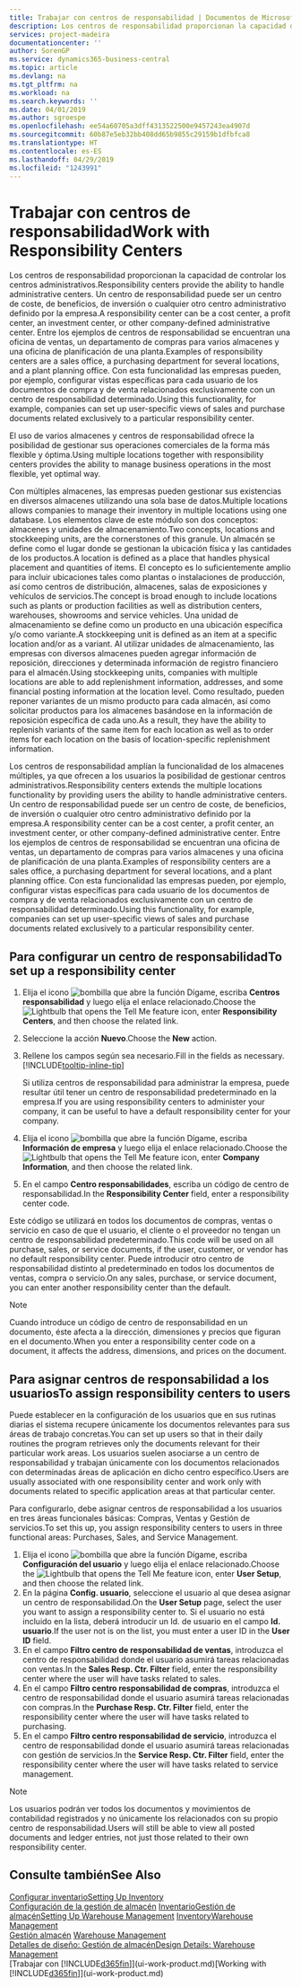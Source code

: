 ```yaml
---
title: Trabajar con centros de responsabilidad | Documentos de Microsoft
description: Los centros de responsabilidad proporcionan la capacidad de controlar los centros administrativos. Un centro de responsabilidad puede ser un centro de coste, de beneficios, de inversión o cualquier otro centro administrativo definido por la empresa.
services: project-madeira
documentationcenter: ''
author: SorenGP
ms.service: dynamics365-business-central
ms.topic: article
ms.devlang: na
ms.tgt_pltfrm: na
ms.workload: na
ms.search.keywords: ''
ms.date: 04/01/2019
ms.author: sgroespe
ms.openlocfilehash: ee54a60705a3dff4313522500e9457243ea4907d
ms.sourcegitcommit: 60b87e5eb32bb408dd65b9855c29159b1dfbfca8
ms.translationtype: HT
ms.contentlocale: es-ES
ms.lasthandoff: 04/29/2019
ms.locfileid: "1243991"
---
```

# <a name="work-with-responsibility-centers"></a><span data-ttu-id="70157-104">Trabajar con centros de responsabilidad</span><span class="sxs-lookup"><span data-stu-id="70157-104">Work with Responsibility Centers</span></span>
<span data-ttu-id="70157-105">Los centros de responsabilidad proporcionan la capacidad de controlar los centros administrativos.</span><span class="sxs-lookup"><span data-stu-id="70157-105">Responsibility centers provide the ability to handle administrative centers.</span></span> <span data-ttu-id="70157-106">Un centro de responsabilidad puede ser un centro de coste, de beneficios, de inversión o cualquier otro centro administrativo definido por la empresa.</span><span class="sxs-lookup"><span data-stu-id="70157-106">A responsibility center can be a cost center, a profit center, an investment center, or other company-defined administrative center.</span></span> <span data-ttu-id="70157-107">Entre los ejemplos de centros de responsabilidad se encuentran una oficina de ventas, un departamento de compras para varios almacenes y una oficina de planificación de una planta.</span><span class="sxs-lookup"><span data-stu-id="70157-107">Examples of responsibility centers are a sales office, a purchasing department for several locations, and a plant planning office.</span></span> <span data-ttu-id="70157-108">Con esta funcionalidad las empresas pueden, por ejemplo, configurar vistas específicas para cada usuario de los documentos de compra y de venta relacionados exclusivamente con un centro de responsabilidad determinado.</span><span class="sxs-lookup"><span data-stu-id="70157-108">Using this functionality, for example, companies can set up user-specific views of sales and purchase documents related exclusively to a particular responsibility center.</span></span>  

<span data-ttu-id="70157-109">El uso de varios almacenes y centros de responsabilidad ofrece la posibilidad de gestionar sus operaciones comerciales de la forma más flexible y óptima.</span><span class="sxs-lookup"><span data-stu-id="70157-109">Using multiple locations together with responsibility centers provides the ability to manage business operations in the most flexible, yet optimal way.</span></span>

<span data-ttu-id="70157-110">Con múltiples almacenes, las empresas pueden gestionar sus existencias en diversos almacenes utilizando una sola base de datos.</span><span class="sxs-lookup"><span data-stu-id="70157-110">Multiple locations allows companies to manage their inventory in multiple locations using one database.</span></span> <span data-ttu-id="70157-111">Los elementos clave de este módulo son dos conceptos: almacenes y unidades de almacenamiento.</span><span class="sxs-lookup"><span data-stu-id="70157-111">Two concepts, locations and stockkeeping units, are the cornerstones of this granule.</span></span> <span data-ttu-id="70157-112">Un almacén se define como el lugar donde se gestionan la ubicación física y las cantidades de los productos.</span><span class="sxs-lookup"><span data-stu-id="70157-112">A location is defined as a place that handles physical placement and quantities of items.</span></span> <span data-ttu-id="70157-113">El concepto es lo suficientemente amplio para incluir ubicaciones tales como plantas o instalaciones de producción, así como centros de distribución, almacenes, salas de exposiciones y vehículos de servicios.</span><span class="sxs-lookup"><span data-stu-id="70157-113">The concept is broad enough to include locations such as plants or production facilities as well as distribution centers, warehouses, showrooms and service vehicles.</span></span> <span data-ttu-id="70157-114">Una unidad de almacenamiento se define como un producto en una ubicación específica y/o como variante.</span><span class="sxs-lookup"><span data-stu-id="70157-114">A stockkeeping unit is defined as an item at a specific location and/or as a variant.</span></span> <span data-ttu-id="70157-115">Al utilizar unidades de almacenamiento, las empresas con diversos almacenes pueden agregar información de reposición, direcciones y determinada información de registro financiero para el almacén.</span><span class="sxs-lookup"><span data-stu-id="70157-115">Using stockkeeping units, companies with multiple locations are able to add replenishment information, addresses, and some financial posting information at the location level.</span></span> <span data-ttu-id="70157-116">Como resultado, pueden reponer variantes de un mismo producto para cada almacén, así como solicitar productos para los almacenes basándose en la información de reposición específica de cada uno.</span><span class="sxs-lookup"><span data-stu-id="70157-116">As a result, they have the ability to replenish variants of the same item for each location as well as to order items for each location on the basis of location-specific replenishment information.</span></span>  

<span data-ttu-id="70157-117">Los centros de responsabilidad amplían la funcionalidad de los almacenes múltiples, ya que ofrecen a los usuarios la posibilidad de gestionar centros administrativos.</span><span class="sxs-lookup"><span data-stu-id="70157-117">Responsibility centers extends the multiple locations functionality by providing users the ability to handle administrative centers.</span></span> <span data-ttu-id="70157-118">Un centro de responsabilidad puede ser un centro de coste, de beneficios, de inversión o cualquier otro centro administrativo definido por la empresa.</span><span class="sxs-lookup"><span data-stu-id="70157-118">A responsibility center can be a cost center, a profit center, an investment center, or other company-defined administrative center.</span></span> <span data-ttu-id="70157-119">Entre los ejemplos de centros de responsabilidad se encuentran una oficina de ventas, un departamento de compras para varios almacenes y una oficina de planificación de una planta.</span><span class="sxs-lookup"><span data-stu-id="70157-119">Examples of responsibility centers are a sales office, a purchasing department for several locations, and a plant planning office.</span></span> <span data-ttu-id="70157-120">Con esta funcionalidad las empresas pueden, por ejemplo, configurar vistas específicas para cada usuario de los documentos de compra y de venta relacionados exclusivamente con un centro de responsabilidad determinado.</span><span class="sxs-lookup"><span data-stu-id="70157-120">Using this functionality, for example, companies can set up user-specific views of sales and purchase documents related exclusively to a particular responsibility center.</span></span>

## <a name="to-set-up-a-responsibility-center"></a><span data-ttu-id="70157-121">Para configurar un centro de responsabilidad</span><span class="sxs-lookup"><span data-stu-id="70157-121">To set up a responsibility center</span></span>  
1.  <span data-ttu-id="70157-122">Elija el icono ![bombilla que abre la función Dígame](media/ui-search/search_small.png "Dígame que desea hacer"), escriba **Centros responsabilidad** y luego elija el enlace relacionado.</span><span class="sxs-lookup"><span data-stu-id="70157-122">Choose the ![Lightbulb that opens the Tell Me feature](media/ui-search/search_small.png "Tell me what you want to do") icon, enter **Responsibility Centers**, and then choose the related link.</span></span>  
2.  <span data-ttu-id="70157-123">Seleccione la acción **Nuevo**.</span><span class="sxs-lookup"><span data-stu-id="70157-123">Choose the **New** action.</span></span>  
3.  <span data-ttu-id="70157-124">Rellene los campos según sea necesario.</span><span class="sxs-lookup"><span data-stu-id="70157-124">Fill in the fields as necessary.</span></span> [!INCLUDE[tooltip-inline-tip](includes/tooltip-inline-tip_md.md)]  

    <span data-ttu-id="70157-125">Si utiliza centros de responsabilidad para administrar la empresa, puede resultar útil tener un centro de responsabilidad predeterminado en la empresa.</span><span class="sxs-lookup"><span data-stu-id="70157-125">If you are using responsibility centers to administer your company, it can be useful to have a default responsibility center for your company.</span></span>
4. <span data-ttu-id="70157-126">Elija el icono ![bombilla que abre la función Dígame](media/ui-search/search_small.png "Dígame que desea hacer"), escriba **Información de empresa** y luego elija el enlace relacionado.</span><span class="sxs-lookup"><span data-stu-id="70157-126">Choose the ![Lightbulb that opens the Tell Me feature](media/ui-search/search_small.png "Tell me what you want to do") icon, enter **Company Information**, and then choose the related link.</span></span>
5. <span data-ttu-id="70157-127">En el campo **Centro responsabilidades**, escriba un código de centro de responsabilidad.</span><span class="sxs-lookup"><span data-stu-id="70157-127">In the **Responsibility Center** field, enter a responsibility center code.</span></span>

<span data-ttu-id="70157-128">Este código se utilizará en todos los documentos de compras, ventas o servicio en caso de que el usuario, el cliente o el proveedor no tengan un centro de responsabilidad predeterminado.</span><span class="sxs-lookup"><span data-stu-id="70157-128">This code will be used on all purchase, sales, or service documents, if the user, customer, or vendor has no default responsibility center.</span></span> <span data-ttu-id="70157-129">Puede introducir otro centro de responsabilidad distinto al predeterminado en todos los documentos de ventas, compra o servicio.</span><span class="sxs-lookup"><span data-stu-id="70157-129">On any sales, purchase, or service document, you can enter another responsibility center than the default.</span></span>

> [!NOTE]  
>  <span data-ttu-id="70157-130">Cuando introduce un código de centro de responsabilidad en un documento, éste afecta a la dirección, dimensiones y precios que figuran en el documento.</span><span class="sxs-lookup"><span data-stu-id="70157-130">When you enter a responsibility center code on a document, it affects the address, dimensions, and prices on the document.</span></span>  

## <a name="to-assign-responsibility-centers-to-users"></a><span data-ttu-id="70157-131">Para asignar centros de responsabilidad a los usuarios</span><span class="sxs-lookup"><span data-stu-id="70157-131">To assign responsibility centers to users</span></span>  
<span data-ttu-id="70157-132">Puede establecer en la configuración de los usuarios que en sus rutinas diarias el sistema recupere únicamente los documentos relevantes para sus áreas de trabajo concretas.</span><span class="sxs-lookup"><span data-stu-id="70157-132">You can set up users so that in their daily routines the program retrieves only the documents relevant for their particular work areas.</span></span> <span data-ttu-id="70157-133">Los usuarios suelen asociarse a un centro de responsabilidad y trabajan únicamente con los documentos relacionados con determinadas áreas de aplicación en dicho centro específico.</span><span class="sxs-lookup"><span data-stu-id="70157-133">Users are usually associated with one responsibility center and work only with documents related to specific application areas at that particular center.</span></span>  

<span data-ttu-id="70157-134">Para configurarlo, debe asignar centros de responsabilidad a los usuarios en tres áreas funcionales básicas: Compras, Ventas y Gestión de servicios.</span><span class="sxs-lookup"><span data-stu-id="70157-134">To set this up, you assign responsibility centers to users in three functional areas: Purchases, Sales, and Service Management.</span></span>  

1.  <span data-ttu-id="70157-135">Elija el icono ![bombilla que abre la función Dígame](media/ui-search/search_small.png "Dígame que desea hacer"), escriba **Configuración del usuario** y luego elija el enlace relacionado.</span><span class="sxs-lookup"><span data-stu-id="70157-135">Choose the ![Lightbulb that opens the Tell Me feature](media/ui-search/search_small.png "Tell me what you want to do") icon, enter **User Setup**, and then choose the related link.</span></span>  
2.  <span data-ttu-id="70157-136">En la página **Config. usuario**, seleccione el usuario al que desea asignar un centro de responsabilidad.</span><span class="sxs-lookup"><span data-stu-id="70157-136">On the **User Setup** page, select the user you want to assign a responsibility center to.</span></span> <span data-ttu-id="70157-137">Si el usuario no está incluido en la lista, deberá introducir un Id. de usuario en el campo **Id. usuario**.</span><span class="sxs-lookup"><span data-stu-id="70157-137">If the user not is on the list, you must enter a user ID in the **User ID** field.</span></span>  
3.  <span data-ttu-id="70157-138">En el campo **Filtro centro de responsabilidad de ventas**, introduzca el centro de responsabilidad donde el usuario asumirá tareas relacionadas con ventas.</span><span class="sxs-lookup"><span data-stu-id="70157-138">In the **Sales Resp. Ctr. Filter** field, enter the responsibility center where the user will have tasks related to sales.</span></span>  
4.  <span data-ttu-id="70157-139">En el campo **Filtro centro responsabilidad de compras**, introduzca el centro de responsabilidad donde el usuario asumirá tareas relacionadas con compras.</span><span class="sxs-lookup"><span data-stu-id="70157-139">In the **Purchase Resp. Ctr. Filter** field, enter the responsibility center where the user will have tasks related to purchasing.</span></span>  
5.  <span data-ttu-id="70157-140">En el campo **Filtro centro responsabilidad de servicio**, introduzca el centro de responsabilidad donde el usuario asumirá tareas relacionadas con gestión de servicios.</span><span class="sxs-lookup"><span data-stu-id="70157-140">In the **Service Resp. Ctr. Filter** field, enter the responsibility center where the user will have tasks related to service management.</span></span>  

> [!NOTE]  
>  <span data-ttu-id="70157-141">Los usuarios podrán ver todos los documentos y movimientos de contabilidad registrados y no únicamente los relacionados con su propio centro de responsabilidad.</span><span class="sxs-lookup"><span data-stu-id="70157-141">Users will still be able to view all posted documents and ledger entries, not just those related to their own responsibility center.</span></span>

## <a name="see-also"></a><span data-ttu-id="70157-142">Consulte también</span><span class="sxs-lookup"><span data-stu-id="70157-142">See Also</span></span>  
[<span data-ttu-id="70157-143">Configurar inventario</span><span class="sxs-lookup"><span data-stu-id="70157-143">Setting Up Inventory</span></span>](inventory-setup-inventory.md)  
<span data-ttu-id="70157-144">[Configuración de la gestión de almacén](warehouse-setup-warehouse.md)
[Inventario](inventory-manage-inventory.md)[Gestión de almacén](warehouse-manage-warehouse.md)</span><span class="sxs-lookup"><span data-stu-id="70157-144">[Setting Up Warehouse Management](warehouse-setup-warehouse.md)
[Inventory](inventory-manage-inventory.md)[Warehouse Management](warehouse-manage-warehouse.md)</span></span>  
<span data-ttu-id="70157-145">[Gestión almacén](warehouse-manage-warehouse.md)  </span><span class="sxs-lookup"><span data-stu-id="70157-145">[Warehouse Management](warehouse-manage-warehouse.md)  </span></span>  
[<span data-ttu-id="70157-146">Detalles de diseño: Gestión de almacén</span><span class="sxs-lookup"><span data-stu-id="70157-146">Design Details: Warehouse Management</span></span>](design-details-warehouse-management.md)  
<span data-ttu-id="70157-147">[Trabajar con [!INCLUDE[d365fin](includes/d365fin_md.md)]](ui-work-product.md)</span><span class="sxs-lookup"><span data-stu-id="70157-147">[Working with [!INCLUDE[d365fin](includes/d365fin_md.md)]](ui-work-product.md)</span></span>
